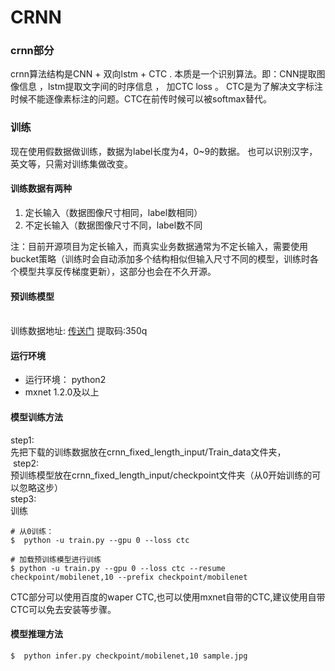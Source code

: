 # CRNN

<a name="25b88ba9"></a>
### crnn部分
crnn算法结构是CNN + 双向lstm + CTC . 本质是一个识别算法。即：CNN提取图像信息 ，lstm提取文字间的时序信息 ， 加CTC loss 。 CTC是为了解决文字标注时候不能逐像素标注的问题。CTC在前传时候可以被softmax替代。
<a name="d8b16075"></a>
### 训练
现在使用假数据做训练，数据为label长度为4，0~9的数据。 也可以识别汉字，英文等，只需对训练集做改变。
<a name="8c707d1c"></a>
#### 训练数据有两种 
1. 定长输入（数据图像尺寸相同，label数相同）
1. 不定长输入（数据图像尺寸不同，label数不同

  注：目前开源项目为定长输入，而真实业务数据通常为不定长输入，需要使用bucket策略（训练时会自动添加多个结构相似但输入尺寸不同的模型，训练时各个模型共享反传梯度更新），这部分也会在不久开源。
<a name="a8f55deb"></a>
#### 预训练模型
<br />训练数据地址: [传送门](https://pan.baidu.com/s/1l2nqoPL2KI9HD-9nxQSPag) 提取码:350q
<a name="158744a8"></a>
#### 运行环境
* 运行环境： python2
* mxnet 1.2.0及以上
<a name="736947cb"></a>
#### 模型训练方法
step1:<br />  先把下载的训练数据放在crnn_fixed_length_input/Train_data文件夹，<br /> step2:<br />   预训练模型放在crnn_fixed_length_input/checkpoint文件夹（从0开始训练的可以忽略这步）   <br />
step3:  <br />  训练 <br />
```shell
# 从0训练：
$  python -u train.py --gpu 0 --loss ctc

# 加载预训练模型进行训练
$ python -u train.py --gpu 0 --loss ctc --resume checkpoint/mobilenet,10 --prefix checkpoint/mobilenet
```

CTC部分可以使用百度的waper CTC,也可以使用mxnet自带的CTC,建议使用自带CTC可以免去安装等步骤。

#### 模型推理方法
```shell
$  python infer.py checkpoint/mobilenet,10 sample.jpg
